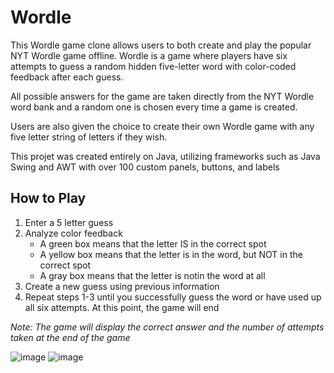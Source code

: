 # Wordle

This Wordle game clone allows users to both create and play the popular NYT Wordle game offline. Wordle is a game where players have six attempts to guess a random hidden five-letter word with color-coded feedback after each guess.

All possible answers for the game are taken directly from the NYT Wordle word bank and a random one is chosen every time a game is created.

Users are also given the choice to create their own Wordle game with any five letter string of letters if they wish.

This projet was created entirely on Java, utilizing frameworks such as Java Swing and AWT with over 100 custom panels, buttons, and labels


## How to Play

1. Enter a 5 letter guess
2. Analyze color feedback
   - A green box means that the letter IS in the correct spot
   - A yellow box means that the letter is in the word, but NOT in the correct spot
   - A gray box means that the letter is notin the word at all
3. Create a new guess using previous information
4. Repeat steps 1-3 until you successfully guess the word or have used up all six attempts. At this point, the game will end

_Note: The game will display the correct answer and the number of attempts taken at the end of the game_


![image](https://github.com/user-attachments/assets/9fd2cd9f-f967-4d5b-89cb-15706f9d974f)
![image](https://github.com/user-attachments/assets/72f93d81-2376-4b3e-bcd3-48f9226e5ff8)


